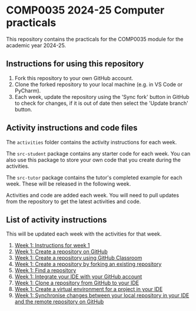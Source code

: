# COMP0035 2024-25 Computer practicals

This repository contains the practicals for the COMP0035 module for the academic year 2024-25.

## Instructions for using this repository

1. Fork this repository to your own GitHub account.
2. Clone the forked repository to your local machine (e.g. in VS Code or PyCharm).
3. Each week, update the repository using the 'Sync fork' button in GitHub to check for changes, if it is out of date
   then select the 'Update branch' button.

## Activity instructions and code files

The `activities` folder contains the activity instructions for each week.

The `src-student` package contains any starter code for each week. You can also use this package to store your own code
that you create during the activities.

The `src-tutor` package contains the tutor's completed example for each week. These will be released in the following
week.

Activities and code are added each week. You will need to pull updates from the repository to get the latest
activities and code.

## List of activity instructions

This will be updated each week with the activities for that week.

1. [Week 1: Instructions for week 1](activities/week1/1-0-instructions.md)
2. [Week 1: Create a repository on GitHub](activities/week1/1-1-create-repository-github.md)
3. [Week 1: Create a repository using GitHub Classroom](activities/week1/1-2-create-repository-github-classroom.md)
4. [Week 1: Create a repository by forking an existing repository](activities/week1/1-3-create-repository-fork.md)
5. [Week 1: Find a repository](activities/week1/1-4-find-repository.md)
6. [Week 1: Integrate your IDE with your GitHub account](activities/week1/1-5-integrate-IDE-github.md)
7. [Week 1: Clone a repository from GitHub to your IDE](activities/week1/1-6-clone-repository.md)
8. [Week 1: Create a virtual environment for a project in your IDE](activities/week1/1-7-create-virtual-environment.md)
9. [Week 1: Synchronise changes between your local repository in your IDE and the remote repository on GitHub](activities/week1/1-8-synch-changes.md)